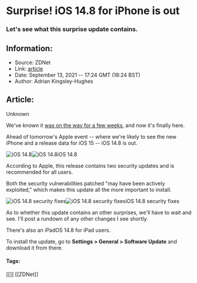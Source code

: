 # Surprise! iOS 14.8 for iPhone is out
### Let's see what this surprise update contains.

## Information:
+ Source: ZDNet
+ Link: [article](https://www.zdnet.com/article/surprise-ios-14-8-for-iphone-is-out/)
+ Date: September 13, 2021 -- 17:24 GMT (18:24 BST)
+ Author: Adrian Kingsley-Hughes


## Article:
Unknown

We've known it [was on the way for a few weeks](https://www.zdnet.com/article/apple-is-preparing-a-surprise-for-iphone-users-worldwide/), and now it's finally here.

Ahead of tomorrow's Apple event -- where we're likely to see the new iPhone and a release data for iOS 15 -- iOS 14.8 is out.

![iOS 14.8](https://www.zdnet.com/a/hub/i/2021/09/13/91019305-8ae0-49ed-8e6f-8b00597a348f/img-1440.jpg)![iOS 14.8](https://www.zdnet.com/a/hub/i/2021/09/13/91019305-8ae0-49ed-8e6f-8b00597a348f/img-1440.jpg)iOS 14.8

According to Apple, this release contains two security updates and is recommended for all users.

Both the security vulnerabilities patched "may have been actively exploited," which makes this update all the more important to install.

![iOS 14.8 security fixes]()![iOS 14.8 security fixes](https://www.zdnet.com/a/hub/i/r/2021/09/13/bfb98139-afc1-4a78-9d70-496fce5922fd/resize/1200xauto/e1d6b3c76993cd442541a0e2226c73cd/2021-09-13-18-23-07.jpg)iOS 14.8 security fixes

As to whether this update contains an other surprises, we'll have to wait and see. I'll post a rundown of any other changes I see shortly.

There's also an iPadOS 14.8 for iPad users.

To install the update, go to **Settings > General > Software Update** and download it from there.





#### Tags:
[[]] [[ZDNet]]
